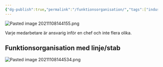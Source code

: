 ```yaml
---
{"dg-publish":true,"permalink":"/funktionsorganisation/","tags":["industriellekonomi"]}
---
```


![Pasted image 20211108144155.png](/img/user/images/Pasted%20image%2020211108144155.png)

Varje medarbetare är ansvarig inför en chef och inte flera olika. 

## Funktionsorganisation med linje/stab
![Pasted image 20211108144534.png](/img/user/images/Pasted%20image%2020211108144534.png)

